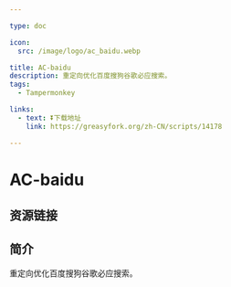```yaml
---

type: doc

icon:
  src: /image/logo/ac_baidu.webp

title: AC-baidu
description: 重定向优化百度搜狗谷歌必应搜索。
tags:
  - Tampermonkey

links:
  - text: ⏬下载地址
    link: https://greasyfork.org/zh-CN/scripts/14178

---
```


<ShowLogo />

# AC-baidu

<ShowTags />

<ShowBreadcrumb />

## 资源链接

<ShowLinks />

## 简介

重定向优化百度搜狗谷歌必应搜索。
